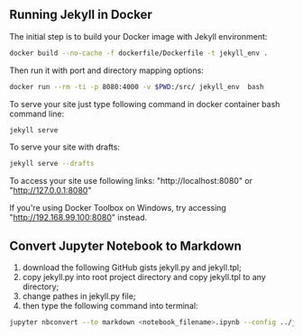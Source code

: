## Running Jekyll in Docker

The initial step is to build your Docker image with Jekyll environment:

```sh
docker build --no-cache -f dockerfile/Dockerfile -t jekyll_env .
```

Then run it with port and directory mapping options:

 ```sh
docker run --rm -ti -p 8080:4000 -v $PWD:/src/ jekyll_env  bash
```

To serve your site just type following command in docker container bash command line:

```sh
jekyll serve
```

To serve your site with drafts:

```sh
jekyll serve --drafts
```

To access your site use following links: "http://localhost:8080" or "http://127.0.0.1:8080" 

If you're using Docker Toolbox on Windows, try accessing "http://192.168.99.100:8080" instead.

## Convert Jupyter Notebook to Markdown

1. download the following GitHub gists jekyll.py and jekyll.tpl;
2. copy jekyll.py into root project directory and copy jekyll.tpl to any directory;
3. change pathes in jekyll.py file;
4. then type the following command into terminal:

```sh
jupyter nbconvert --to markdown <notebook_filename>.ipynb --config ../jekyll.py
```